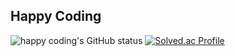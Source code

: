 ## Happy Coding
![happy coding's GitHub status](https://github-readme-stats.vercel.app/api?username=lmwmason&show_icons=true&theme=cobalt) [![Solved.ac Profile](http://mazassumnida.wtf/api/generate_badge?boj=lmwmason)](https://solved.ac/lmwmason)
<!--
**lmwmason/lmwmason** is a ✨ _special_ ✨ repository because its `README.md` (this file) appears on your GitHub profile.

Here are some ideas to get you started:

- 🔭 I’m currently working on ...
- 🌱 I’m currently learning ...
- 👯 I’m looking to collaborate on ...
- 🤔 I’m looking for help with ...
- 💬 Ask me about ...
- 📫 How to reach me: ...
- 😄 Pronouns: ...
- ⚡ Fun fact: ...
-->

